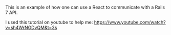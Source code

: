 This is an example of how one can use a React to communicate with a Rails 7 API. 

I used this tutorial on youtube to help me: https://www.youtube.com/watch?v=sh4WrNGDvQM&t=3s
